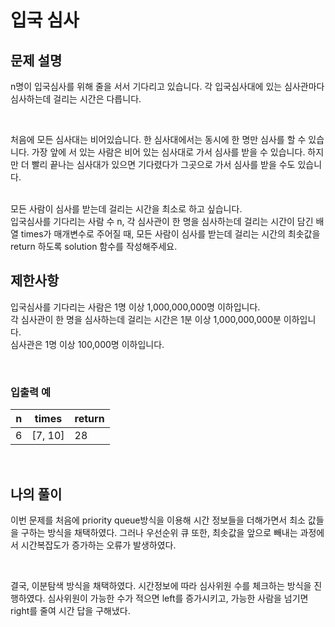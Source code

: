 # 입국 심사
## 문제 설명
n명이 입국심사를 위해 줄을 서서 기다리고 있습니다. 각 입국심사대에 있는 심사관마다 심사하는데 걸리는 시간은 다릅니다.

<br>

처음에 모든 심사대는 비어있습니다. 한 심사대에서는 동시에 한 명만 심사를 할 수 있습니다. 가장 앞에 서 있는 사람은 비어 있는 심사대로 가서 심사를 받을 수 있습니다. 하지만 더 빨리 끝나는 심사대가 있으면 기다렸다가 그곳으로 가서 심사를 받을 수도 있습니다.

<br>
모든 사람이 심사를 받는데 걸리는 시간을 최소로 하고 싶습니다.

<br>
입국심사를 기다리는 사람 수 n, 각 심사관이 한 명을 심사하는데 걸리는 시간이 담긴 배열 times가 매개변수로 주어질 때, 모든 사람이 심사를 받는데 걸리는 시간의 최솟값을 return 하도록 solution 함수를 작성해주세요.

<br>

## 제한사항
입국심사를 기다리는 사람은 1명 이상 1,000,000,000명 이하입니다.<br>
각 심사관이 한 명을 심사하는데 걸리는 시간은 1분 이상 1,000,000,000분 이하입니다. <br>
심사관은 1명 이상 100,000명 이하입니다.

<br>

### 입출력 예
| n | times   | return |
|---|---------|--------|
| 6 | [7, 10] | 28     |

<br>

## 나의 풀이
이번 문제를 처음에 priority queue방식을 이용해 시간 정보들을 더해가면서 최소 값들을 구하는 방식을 채택하였다. 그러나 우선순위 큐 또한, 최솟값을 앞으로 빼내는 과정에서 시간복잡도가 증가하는 오류가 발생하였다.

<br>

결국, 이분탐색 방식을 채택하였다. 시간정보에 따라 심사위원 수를 체크하는 방식을 진행하였다. 심사위원이 가능한 수가 적으면 left를 증가시키고, 가능한 사람을 넘기면 right를 줄여 시간 답을 구해냈다. 